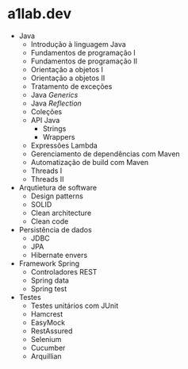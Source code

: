 # a1lab.dev

* Java
  * Introdução à linguagem Java
  * Fundamentos de programação I
  * Fundamentos de programação II
  * Orientação a objetos I
  * Orientação a objetos II
  * Tratamento de exceções
  * Java _Generics_
  * Java _Reflection_
  * Coleções
  * API Java
    * Strings
    * Wrappers
  * Expressões Lambda
  * Gerenciamento de dependências com Maven
  * Automatização de build com Maven
  * Threads I
  * Threads II
* Arqutietura de software
  * Design patterns
  * SOLID
  * Clean architecture
  * Clean code
* Persistência de dados
  * JDBC
  * JPA
  * Hibernate envers
* Framework Spring
  * Controladores REST
  * Spring data
  * Spring test
* Testes
  * Testes unitários com JUnit
  * Hamcrest
  * EasyMock
  * RestAssured
  * Selenium
  * Cucumber
  * Arquillian
